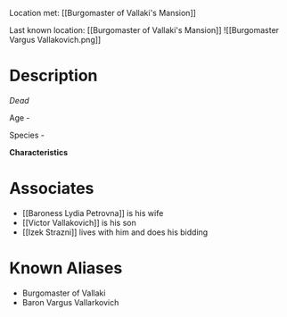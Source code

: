 Location met: [[Burgomaster of Vallaki's Mansion]]

Last known location: [[Burgomaster of Vallaki's Mansion]]
![[Burgomaster Vargus Vallakovich.png]]
# Description
*Dead*

Age - 

Species - 

**Characteristics**

# Associates
* [[Baroness Lydia Petrovna]] is his wife
* [[Victor Vallakovich]] is his son
* [[Izek Strazni]] lives with him and does his bidding
# Known Aliases
* Burgomaster of Vallaki
* Baron Vargus Vallarkovich